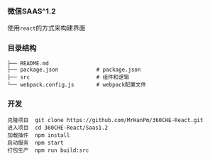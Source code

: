 ### 微信SAAS^1.2

使用`react`的方式来构建界面

### 目录结构

```
├── README.md
├── package.json            # package.json
├── src                     # 组件和逻辑
└── webpack.config.js       # webpack配置文件
```


### 开发

```
克隆项目  git clone https://github.com/MrHanPm/360CHE-React.git
进入项目  cd 360CHE-React/Saas1.2
加载插件  npm install
启动服务  npm start
打包生产  npm run build:src
```
